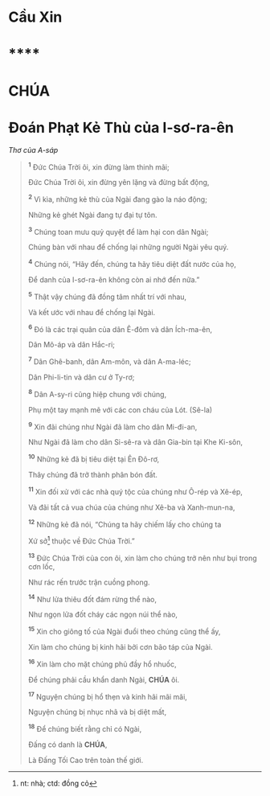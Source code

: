 # Cầu Xin

# \*\*\*\*

# CHÚA

# Đoán Phạt Kẻ Thù của I-sơ-ra-ên

_Thơ của A-sáp_

> <sup><b>1</b></sup> Đức Chúa Trời ôi, xin đừng làm thinh mãi;
>
> Đức Chúa Trời ôi, xin đừng yên lặng và đừng bất động,
>
> <sup><b>2</b></sup> Vì kìa, những kẻ thù của Ngài đang gào la náo động;
>
> Những kẻ ghét Ngài đang tự đại tự tôn.
>
> <sup><b>3</b></sup> Chúng toan mưu quỷ quyệt để làm hại con dân Ngài;
>
> Chúng bàn với nhau để chống lại những người Ngài yêu quý.
>
> <sup><b>4</b></sup> Chúng nói, “Hãy đến, chúng ta hãy tiêu diệt đất nước của họ,
>
> Để danh của I-sơ-ra-ên không còn ai nhớ đến nữa.”
>
> <sup><b>5</b></sup> Thật vậy chúng đã đồng tâm nhất trí với nhau,
>
> Và kết ước với nhau để chống lại Ngài.
>
> <sup><b>6</b></sup> Đó là các trại quân của dân Ê-đôm và dân Ích-ma-ên,
>
> Dân Mô-áp và dân Hắc-ri;
>
> <sup><b>7</b></sup> Dân Ghê-banh, dân Am-môn, và dân A-ma-léc;
>
> Dân Phi-li-tin và dân cư ở Ty-rơ;
>
> <sup><b>8</b></sup> Dân A-sy-ri cũng hiệp chung với chúng,
>
> Phụ một tay mạnh mẽ với các con cháu của Lót. (Sê-la)
>
> <sup><b>9</b></sup> Xin đãi chúng như Ngài đã làm cho dân Mi-đi-an,
>
> Như Ngài đã làm cho dân Si-sê-ra và dân Gia-bin tại Khe Ki-sôn,
>
> <sup><b>10</b></sup> Những kẻ đã bị tiêu diệt tại Ên Đô-rơ,
>
> Thây chúng đã trở thành phân bón đất.
>
> <sup><b>11</b></sup> Xin đối xử với các nhà quý tộc của chúng như Ô-rép và Xê-ép,
>
> Và đãi tất cả vua chúa của chúng như Xê-ba và Xanh-mun-na,
>
> <sup><b>12</b></sup> Những kẻ đã nói, “Chúng ta hãy chiếm lấy cho chúng ta
>
> Xứ sở[^1-9bfa9018-d1dc-4bdc-9c04-0e4779492084] thuộc về Đức Chúa Trời.”
>
> <sup><b>13</b></sup> Đức Chúa Trời của con ôi, xin làm cho chúng trở nên như bụi trong cơn lốc,
>
> Như rác rến trước trận cuồng phong.
>
> <sup><b>14</b></sup> Như lửa thiêu đốt đám rừng thể nào,
>
> Như ngọn lửa đốt cháy các ngọn núi thể nào,
>
> <sup><b>15</b></sup> Xin cho giông tố của Ngài đuổi theo chúng cũng thể ấy,
>
> Xin làm cho chúng bị kinh hãi bởi cơn bão táp của Ngài.
>
> <sup><b>16</b></sup> Xin làm cho mặt chúng phủ đầy hổ nhuốc,
>
> Để chúng phải cầu khẩn danh Ngài, **CHÚA** ôi.
>
> <sup><b>17</b></sup> Nguyện chúng bị hổ thẹn và kinh hãi mãi mãi,
>
> Nguyện chúng bị nhục nhã và bị diệt mất,
>
> <sup><b>18</b></sup> Để chúng biết rằng chỉ có Ngài,
>
> Đấng có danh là **CHÚA**,
>
> Là Đấng Tối Cao trên toàn thế giới.

[^1-9bfa9018-d1dc-4bdc-9c04-0e4779492084]: nt: nhà; ctd: đồng cỏ
